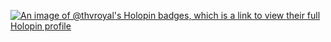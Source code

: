 [![An image of @thvroyal's Holopin badges, which is a link to view their full Holopin profile](https://holopin.me/thvroyal)](https://holopin.io/@thvroyal)
